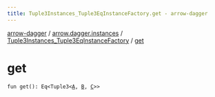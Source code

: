 ```yaml
---
title: Tuple3Instances_Tuple3EqInstanceFactory.get - arrow-dagger
---
```


[arrow-dagger](../../index.html) / [arrow.dagger.instances](../index.html) / [Tuple3Instances_Tuple3EqInstanceFactory](index.html) / [get](./get.html)

# get

`fun get(): Eq<Tuple3<`[`A`](index.html#A)`, `[`B`](index.html#B)`, `[`C`](index.html#C)`>>`